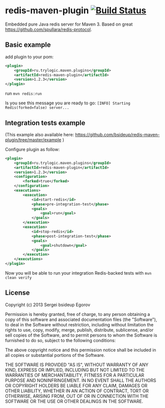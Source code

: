 redis-maven-plugin [![Build Status](https://travis-ci.org/bsideup/redis-maven-plugin.png)](https://travis-ci.org/bsideup/redis-maven-plugin)
==================

Embedded pure Java redis server for Maven 3. Based on great https://github.com/spullara/redis-protocol.


Basic example
-----------------

add plugin to your pom:
```xml
<plugin>
    <groupId>ru.trylogic.maven.plugins</groupId>
    <artifactId>redis-maven-plugin</artifactId>
    <version>1.2.3</version>
</plugin>
```

run ```mvn redis:run```

Is you see this message you are ready to go: ```[INFO] Starting Redis(forked=false) server...```


Integration tests example
-----------------

(This example also available here: https://github.com/bsideup/redis-maven-plugin/tree/master/example )

Configure plugin as follow:
```xml
<plugin>
    <groupId>ru.trylogic.maven.plugins</groupId>
    <artifactId>redis-maven-plugin</artifactId>
    <version>1.2.3</version>
    <configuration>
        <forked>true</forked>
    </configuration>
    <executions>
        <execution>
            <id>start-redis</id>
            <phase>pre-integration-test</phase>
            <goals>
                <goal>run</goal>
            </goals>
        </execution>
        <execution>
            <id>stop-redis</id>
            <phase>post-integration-test</phase>
            <goals>
                <goal>shutdown</goal>
            </goals>
        </execution>
    </executions>
</plugin>
```

Now you will be able to run your integration Redis-backed tests with ```mvn clean verify```

License
-----------------

Copyright (c) 2013 Sergei bsideup Egorov

Permission is hereby granted, free of charge, to any person obtaining a copy of this software and associated
documentation files (the "Software"), to deal in the Software without restriction, including without limitation
the rights to use, copy, modify, merge, publish, distribute, sublicense, and/or sell copies of the Software, and
to permit persons to whom the Software is furnished to do so, subject to the following conditions:

The above copyright notice and this permission notice shall be included in all copies or substantial
portions of the Software.

THE SOFTWARE IS PROVIDED "AS IS", WITHOUT WARRANTY OF ANY KIND, EXPRESS OR IMPLIED, INCLUDING BUT NOT LIMITED TO
THE WARRANTIES OF MERCHANTABILITY, FITNESS FOR A PARTICULAR PURPOSE AND NONINFRINGEMENT. IN NO EVENT SHALL THE
AUTHORS OR COPYRIGHT HOLDERS BE LIABLE FOR ANY CLAIM, DAMAGES OR OTHER LIABILITY, WHETHER IN AN ACTION OF CONTRACT,
TORT OR OTHERWISE, ARISING FROM, OUT OF OR IN CONNECTION WITH THE SOFTWARE OR THE USE OR OTHER DEALINGS IN THE SOFTWARE.
